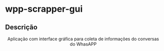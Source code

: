 # wpp-scrapper-gui

## Descrição
<p align="center">Aplicação com interface gráfica para coleta de informações do conversas do WhasAPP</p>